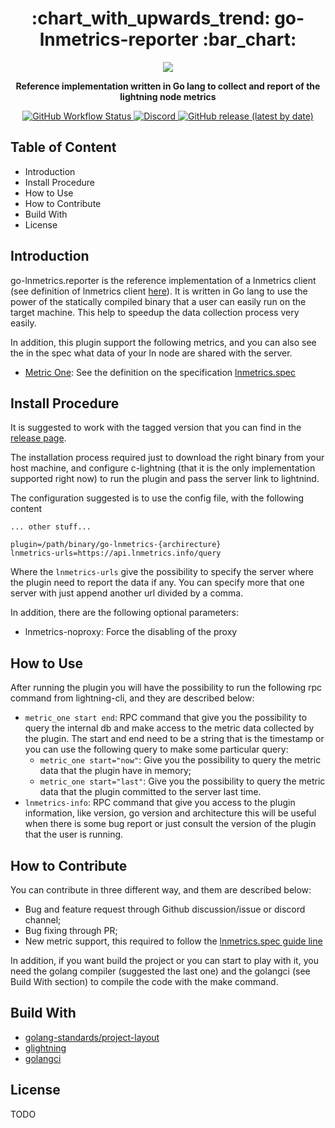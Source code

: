 <div align="center">
  <h1> :chart_with_upwards_trend: go-lnmetrics-reporter :bar_chart: </h1>

  <img src="https://github.com/OpenLNMetrics/lnmetrics.icons/blob/main/current/res/mipmap-xxxhdpi/ic_launcher.png" />

  <p>
    <strong> Reference implementation written in Go lang to collect and report of the lightning node metrics </strong>
  </p>

  <p>
   <a href="https://github.com/LNOpenMetrics/go-lnmetrics.reporter/actions">
    <img alt="GitHub Workflow Status" src="https://img.shields.io/github/workflow/status/LNOpenMetrics/go-lnmetrics.reporter/Build%20and%20test%20Go?style=flat-square"/>
   </a>
   <a href="https://discord.gg/vFX989za">
    <img alt="Discord" src="https://img.shields.io/discord/913794833498394634?style=flat-square">
   </a>
   <a href="https://github.com/LNOpenMetrics/go-lnmetrics.reporter/releases">
    <img alt="GitHub release (latest by date)" src="https://img.shields.io/github/v/release/LNOpenMetrics/go-lnmetrics.reporter?style=flat-square"/>
   </a>
  </p>
</div>

## Table of Content

- Introduction
- Install Procedure
- How to Use
- How to Contribute
- Build With
- License

## Introduction

go-lnmetrics.reporter is the reference implementation of a lnmetrics client (see definition of lnmetrics client [here](https://github.com/LNOpenMetrics/lnmetrics.rfc#terminology)). It is written in Go lang to use the power of the statically compiled binary that a user can  easily run on the target machine. This help to speedup the 
data collection process very easily.

In addition, this plugin support the following metrics, and you can also see the in the spec what data of your ln node are shared with the server.

- [Metric One](https://github.com/LNOpenMetrics/lnmetrics.rfc/blob/main/metrics/metric_1.md): See the definition on the specification [lnmetrics.spec](https://github.com/LNOpenMetrics/lnmetrics.rfc)

## Install Procedure

It is suggested to work with the tagged version that you can find in the [release page](https://github.com/LNOpenMetrics/go-lnmetrics.reporter/releases).

The installation process required just to download the right binary from your host machine, and configure c-lightning (that it is the only implementation supported right now) to run the plugin and pass the server link to lightnind.

The configuration suggested is to use the config file, with the following content

```
... other stuff...
 
plugin=/path/binary/go-lnmetrics-{archirecture}
lnmetrics-urls=https://api.lnmetrics.info/query
```

Where the `lnmetrics-urls` give the possibility to specify the server where the plugin need to report the data if any. You can specify more that one server with just
append another url divided by a comma.

In addition, there are the following optional parameters:

- lnmetrics-noproxy: Force the disabling of the proxy

## How to Use

After running the plugin you will have the possibility to run the following rpc command from lightning-cli, and they are described below:

- `metric_one start end`: RPC command that give you the possibility to query the internal db and make access to the metric data collected by the plugin. The start and end need to be a string that is the timestamp or you can use the following query to make some particular query:
  - `metric_one start="now"`: Give you the possibility to query the metric data that the plugin have in memory;
  - `metric_one start="last"`: Give you the possibility to query the metric data that the plugin committed to the server last time.
- `lnmetrics-info`: RPC command that give you access to the plugin information, like version, go version and architecture this will be useful when there is some bug
report or just consult the version of the plugin that the user is running.

## How to Contribute

You can contribute in three different way, and them are described below:

- Bug and feature request through Github discussion/issue or discord channel;
- Bug fixing through PR;
- New metric support, this required to follow the [lnmetrics.spec guide line](https://github.com/LNOpenMetrics/lnmetrics.rfc#how-propose-a-new-metric)

In addition, if you want build the project or you can start to play with it, you need the golang compiler (suggested the last one) and the golangci (see Build With section)
to compile the code with the make command.

## Build With
- [golang-standards/project-layout](https://github.com/golang-standards/project-layout)
- [glightning](https://github.com/vincenzopalazzo/glightning)
- [golangci](https://golangci-lint.run/)

## License

TODO
